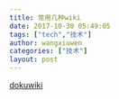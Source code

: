 ```yaml
---
title: 常用几种wiki
date: 2017-10-30 05:49:05
tags: ["tech","技术"]
author: wangxiuwen
categories: ["技术"]
layout: post
---
```


[dokuwiki](https://www.dokuwiki.org/dokuwiki#)